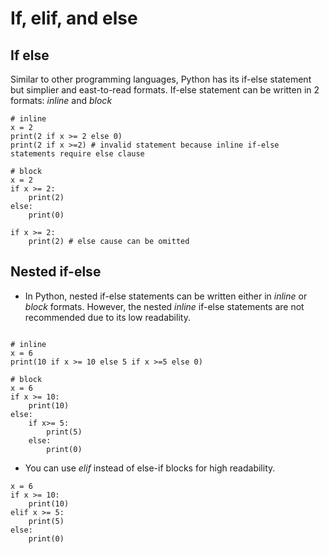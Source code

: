 # If, elif, and else

## If else
Similar to other programming languages, Python has its if-else statement but simplier and east-to-read formats.
If-else statement can be written in 2 formats: *inline* and *block*
```
# inline
x = 2
print(2 if x >= 2 else 0)
print(2 if x >=2) # invalid statement because inline if-else statements require else clause

# block
x = 2
if x >= 2:
	print(2)
else:
	print(0) 

if x >= 2:
	print(2) # else cause can be omitted
```

## Nested if-else
* In Python, nested if-else statements can be written either in *inline* or *block* formats. However, the nested *inline* if-else statements are not recommended due to its low readability.
```

# inline
x = 6 
print(10 if x >= 10 else 5 if x >=5 else 0)

# block
x = 6
if x >= 10:
	print(10)
else:
	if x>= 5:
		print(5)
	else:
		print(0)
``` 
* You can use *elif* instead of else-if blocks for high readability.
```
x = 6
if x >= 10:
	print(10)
elif x >= 5:
	print(5)
else:
	print(0)
```
